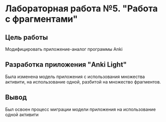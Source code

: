 # Лабораторная работа №5. "Работа с фрагментами"

## Цель работы
Модифицировать приложение-аналог программы Anki
## Разработка приложения "Anki Light"
Была изменена модель приложения с использования множества активити, на использование одной, разбитой на множество фрагментов.
## Вывод
Был освоен процесс миграции модели приложения на использование одной активити
